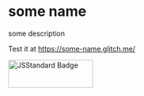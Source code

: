 # some name

some description

Test it at <a href="https://some-name.glitch.me/">https://some-name.glitch.me/</a>

<img src="https://cdn.rawgit.com/standard/standard/master/badge.svg?1503150814326" alt="JSStandard Badge" height="56" width="171">

